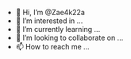 - 👋 Hi, I’m @Zae4k22a
- 👀 I’m interested in ...
- 🌱 I’m currently learning ...
- 💞️ I’m looking to collaborate on ...
- 📫 How to reach me ...

<!---
Zae4k22a/Zae4k22a is a ✨ special ✨ repository because its `README.md` (this file) appears on your GitHub profile.
You can click the Preview link to take a look at your changes.
--->
